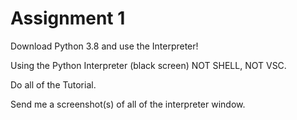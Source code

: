 # Assignment 1

Download Python 3.8 and use the Interpreter!  

Using the Python Interpreter (black screen)  NOT SHELL, NOT VSC.  

Do all of the Tutorial. 

Send me a screenshot(s) of all of the interpreter window.